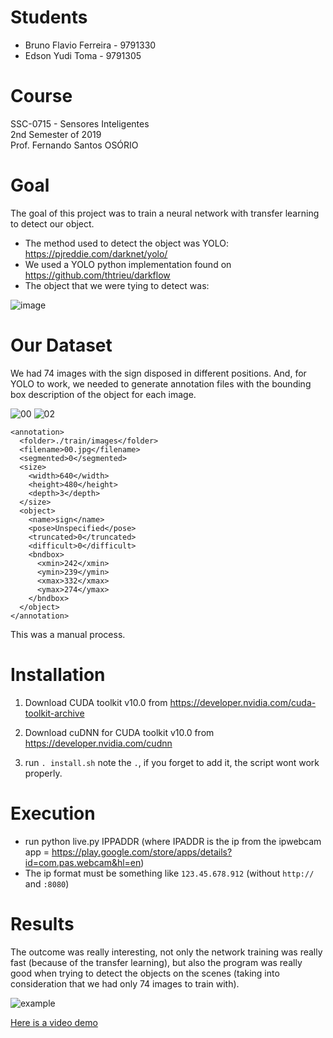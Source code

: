 # Students
* Bruno Flavio Ferreira - 9791330
* Edson Yudi Toma - 9791305

# Course
SSC-0715 - Sensores Inteligentes  
2nd Semester of 2019  
Prof. Fernando Santos OSÓRIO  

# Goal
The goal of this project was to train a neural network with transfer learning to detect our object.

* The method used to detect the object was YOLO: https://pjreddie.com/darknet/yolo/
* We used a YOLO python implementation found on https://github.com/thtrieu/darkflow
* The object that we were tying to detect was:

![image](https://user-images.githubusercontent.com/18668585/70563271-b678a800-1b6c-11ea-84c4-6f6f27e72719.png)

# Our Dataset
We had 74 images with the sign disposed in different positions. And, for YOLO to work, we needed to generate annotation files with the bounding box description of the object for each image.

![00](https://user-images.githubusercontent.com/18668585/70563204-95b05280-1b6c-11ea-8a33-bcda067c4d35.jpg)
![02](https://user-images.githubusercontent.com/18668585/70563205-95b05280-1b6c-11ea-8235-3f79f36a29db.jpg)

```
<annotation>
  <folder>./train/images</folder>
  <filename>00.jpg</filename>
  <segmented>0</segmented>
  <size>
    <width>640</width>
    <height>480</height>
    <depth>3</depth>
  </size>
  <object>
    <name>sign</name>
    <pose>Unspecified</pose>
    <truncated>0</truncated>
    <difficult>0</difficult>
    <bndbox>
      <xmin>242</xmin>
      <ymin>239</ymin>
      <xmax>332</xmax>
      <ymax>274</ymax>
    </bndbox>
  </object>
</annotation>
```
This was a manual process.

# Installation
1. Download CUDA toolkit v10.0 from https://developer.nvidia.com/cuda-toolkit-archive
2. Download cuDNN for CUDA toolkit v10.0 from https://developer.nvidia.com/cudnn

3. run `. install.sh` note the `.`, if you forget to add it, the script wont work properly.

# Execution
* run python live.py IPPADDR (where IPADDR is the ip from the ipwebcam app = https://play.google.com/store/apps/details?id=com.pas.webcam&hl=en)
* The ip format must be something like `123.45.678.912` (without `http://` and `:8080`)

# Results
The outcome was really interesting, not only the network training was really fast (because of the transfer learning), but also the program was really good when trying to detect the objects on the scenes (taking into consideration that we had only 74 images to train with).

![example](https://user-images.githubusercontent.com/18668585/70563642-5c2c1700-1b6d-11ea-83c8-360baeda14f8.png)

[Here is a video demo](https://youtu.be/odZQIcEpc9U)

